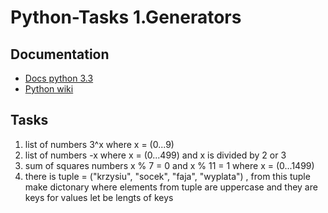 Python-Tasks 1.Generators
============

Documentation
----

 * [Docs python 3.3]
 * [Python wiki]

Tasks
----

 1. list of numbers 3^x where x = (0...9)
 2. list of numbers -x where x = (0...499) and x is divided by 2 or 3
 3. sum of squares numbers x % 7 = 0 and x % 11 = 1 where x = (0...1499)
 4. there is tuple = ("krzysiu", "socek", "faja", "wyplata") , from this tuple make dictonary where elements from tuple are uppercase and they are keys for values let be lengts of keys

[Docs python 3.3]:http://docs.python.org/3.3/tutorial/datastructures.html#list-comprehensions
[Python wiki]:https://wiki.python.org/moin/Generators
